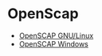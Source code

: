 # OpenScap

* [OpenSCAP GNU/Linux](guia/OpenSCAP_linux.rst)
* [OpenSCAP Windows](guia/Openscap_Windows.rst)

